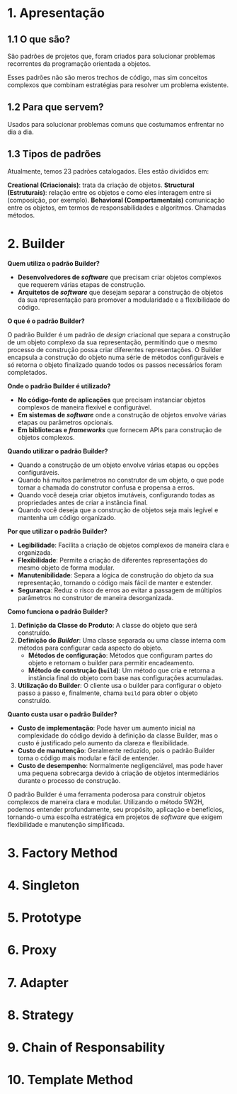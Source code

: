 # 1. Apresentação

## 1.1 O que são?

São padrões de projetos que, foram criados para solucionar problemas recorrentes da programação orientada a objetos.

Esses padrões não são meros trechos de código, mas sim conceitos complexos que combinam estratégias para resolver
um problema existente.

## 1.2 Para que servem?

Usados para solucionar problemas comuns que costumamos enfrentar no dia a dia.

## 1.3 Tipos de padrões

Atualmente, temos 23 padrões catalogados. Eles estão divididos em:

**Creational (Criacionais)**: trata da criação de objetos.
**Structural (Estruturais)**: relação entre os objetos e como eles interagem entre si (composição, por exemplo).
**Behavioral (Comportamentais)** comunicação entre os objetos, em termos de responsabilidades e algoritmos. Chamadas 
métodos.

# 2. Builder

**Quem utiliza o padrão Builder?**

- **Desenvolvedores de _software_** que precisam criar objetos complexos que requerem várias etapas de construção.
- **Arquitetos de _software_** que desejam separar a construção de objetos da sua representação para promover a 
modularidade e a flexibilidade do código.

**O que é o padrão Builder?**

O padrão Builder é um padrão de _design_ criacional que separa a construção de um objeto complexo da sua representação, 
permitindo que o mesmo processo de construção possa criar diferentes representações. O Builder encapsula a construção 
do objeto numa série de métodos configuráveis e só retorna o objeto finalizado quando todos os passos necessários 
foram completados.

**Onde o padrão Builder é utilizado?**

- **No código-fonte de aplicações** que precisam instanciar objetos complexos de maneira flexível e configurável.
- **Em sistemas de _software_** onde a construção de objetos envolve várias etapas ou parâmetros opcionais.
- **Em bibliotecas e _frameworks_** que fornecem APIs para construção de objetos complexos.

**Quando utilizar o padrão Builder?**

- Quando a construção de um objeto envolve várias etapas ou opções configuráveis.
- Quando há muitos parâmetros no construtor de um objeto, o que pode tornar a chamada do construtor confusa e 
propensa a erros.
- Quando você deseja criar objetos imutáveis, configurando todas as propriedades antes de criar a instância final.
- Quando você deseja que a construção de objetos seja mais legível e mantenha um código organizado.

**Por que utilizar o padrão Builder?**

- **Legibilidade**: Facilita a criação de objetos complexos de maneira clara e organizada.
- **Flexibilidade**: Permite a criação de diferentes representações do mesmo objeto de forma modular.
- **Manutenibilidade**: Separa a lógica de construção do objeto da sua representação, tornando o código mais fácil 
de manter e estender.
- **Segurança**: Reduz o risco de erros ao evitar a passagem de múltiplos parâmetros no construtor de maneira 
desorganizada.

**Como funciona o padrão Builder?**

1. **Definição da Classe do Produto**: A classe do objeto que será construído.
2. **Definição do _Builder_**: Uma classe separada ou uma classe interna com métodos para configurar cada aspecto 
do objeto.
    - **Métodos de configuração**: Métodos que configuram partes do objeto e retornam o builder para permitir 
encadeamento.
    - **Método de construção (`build`)**: Um método que cria e retorna a instância final do objeto com base 
nas configurações acumuladas.
3. **Utilização do Builder**: O cliente usa o builder para configurar o objeto passo a passo e, finalmente, 
chama `build` para obter o objeto construído.

**Quanto custa usar o padrão Builder?**

- **Custo de implementação**: Pode haver um aumento inicial na complexidade do código devido à definição da classe 
Builder, mas o custo é justificado pelo aumento da clareza e flexibilidade.
- **Custo de manutenção**: Geralmente reduzido, pois o padrão Builder torna o código mais modular e fácil de entender.
- **Custo de desempenho**: Normalmente negligenciável, mas pode haver uma pequena sobrecarga devido à criação 
de objetos intermediários durante o processo de construção.

O padrão Builder é uma ferramenta poderosa para construir objetos complexos de maneira clara e modular. 
Utilizando o método 5W2H, podemos entender profundamente, seu propósito, aplicação e benefícios, 
tornando-o uma escolha estratégica em projetos de _software_ que exigem flexibilidade e manutenção simplificada.

# 3. Factory Method

# 4. Singleton

# 5. Prototype

# 6. Proxy

# 7. Adapter

# 8. Strategy

# 9. Chain of Responsability

# 10. Template Method
